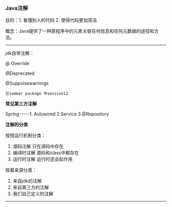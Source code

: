 ### Java注解

目的：1. 看懂别人的代码 2. 使得代码更加简洁

概念：Java提供了一种原程序中的元素关联任何信息和任何元数据的途径和方法。

---

jdk自带注解：

@ Override

@Deprecated

@Suppvisewarnings

```
见summer package 中session12 
```

**常见第三方注解**

Spring-----1. Autowired   2.Service   3.@Repository

**注解的分类**

按照运行机制分类：

1. 源码注解   	只在源码中存在
2. 编译时注解      源码和class中都存在
3. 运行时注解       运行时还会起作用

按着来源分类：

1. 来自jdk的注解
2. 来自第三方的注解
3. 我们自己定义的注解

---

